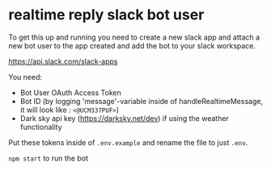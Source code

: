 # realtime reply slack bot user

To get this up and running you need to create a new slack app and attach a new bot user to the app created and add the bot to your slack workspace. 

https://api.slack.com/slack-apps

You need:
 * Bot User OAuth Access Token
 * Bot ID (by logging 'message'-variable inside of handleRealtimeMessage, it will look like : `<@UCM337PUF>`)
 * Dark sky api key (https://darksky.net/dev) if using the weather functionality

Put these tokens inside of `.env.example` and rename the file to just `.env`.

`npm start` to run the bot